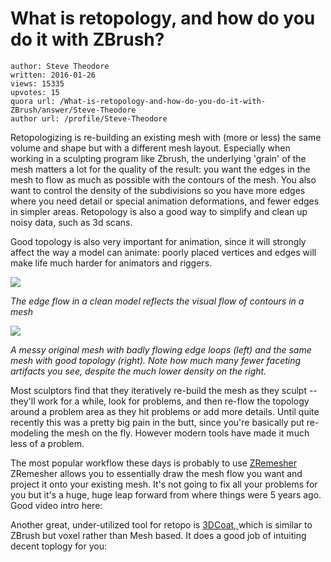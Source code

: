 # What is retopology, and how do you do it with ZBrush?

	author: Steve Theodore
	written: 2016-01-26
	views: 15335
	upvotes: 15
	quora url: /What-is-retopology-and-how-do-you-do-it-with-ZBrush/answer/Steve-Theodore
	author url: /profile/Steve-Theodore


Retopologizing is re-building an existing mesh with (more or less) the same volume and shape but with a different mesh layout. Especially when working in a sculpting program like Zbrush, the underlying 'grain' of the mesh matters a lot for the quality of the result: you want the edges in the mesh to flow as much as possible with the contours of the mesh. You also want to control the density of the subdivisions so you have more edges where you need detail or special animation deformations, and fewer edges in simpler areas. Retopology is also a good way to simplify and clean up noisy data, such as 3d scans. 

Good topology is also very important for animation, since it will strongly affect the way a model can animate: poorly placed vertices and edges will make life much harder for animators and riggers.

![](https://qph.fs.quoracdn.net/main-qimg-c5a7e22dabb461ecf55bc4a9fa114555-c)

 _The edge flow in a clean model reflects the visual flow of contours in a mesh_ 

![](https://qph.fs.quoracdn.net/main-qimg-16567f74cf3e59b82be6123eebbdd7b4)

_A messy original mesh with badly flowing edge loops (left) and the same mesh with good topology (right). Note how much many fewer faceting artifacts you see, despite the much lower density on the right._ 

Most sculptors find that they iteratively re-build the mesh as they sculpt -- they'll work for a while, look for problems, and then re-flow the topology around a problem area as they hit problems or add more details. Until quite recently this was a pretty big pain in the butt, since you're basically put re-modeling the mesh on the fly. However modern tools have made it much less of a problem. 

The most popular workflow these days is probably to use [ZRemesher ](http://docs.pixologic.com/user-guide/3d-modeling/topology/zremesher/)ZRemesher allows you to essentially draw the mesh flow you want and project it onto your existing mesh. It's not going to fix all your problems for you but it's a huge, huge leap forward from where things were 5 years ago. Good video intro here:





Another great, under-utilized tool for retopo is [3DCoat, ](http://3dcoat.com/home/)which is similar to ZBrush but voxel rather than Mesh based. It does a good job of intuiting decent toplogy for you:





